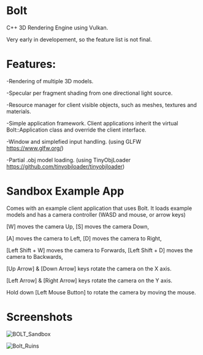 # Bolt
C++ 3D Rendering Engine using Vulkan.

Very early in developement, so the feature list is not final.

# Features:

-Rendering of multiple 3D models.

-Specular per fragment shading from one directional light source.

-Resource manager for client visible objects, such as meshes, textures and materials.

-Simple application framework. Client applications inherit the virtual Bolt::Application class and override the client interface.

-Window and simplefied input handling. (using GLFW https://www.glfw.org/)

-Partial .obj model loading. (using TinyObjLoader https://github.com/tinyobjloader/tinyobjloader)

# Sandbox Example App
Comes with an example client application that uses Bolt.
It loads example models and has a camera controller (WASD and mouse, or arrow keys)

[W] moves the camera Up, [S] moves the camera Down,

[A] moves the camera to Left, [D] moves the camera to Right,

[Left Shift + W] moves the camera to Forwards, [Left Shift + D] moves the camera to Backwards,

[Up Arrow] & [Down Arrow] keys rotate the camera on the X axis.

[Left Arrow] & [Right Arrow] keys rotate the camera on the Y axis.

Hold down [Left Mouse Button] to rotate the camera by moving the mouse.

# Screenshots
![BOLT_Sandbox](https://user-images.githubusercontent.com/122602146/212363027-f5bf1f86-0224-4ef2-8e06-26e9434bc2e7.png)


![Bolt_Ruins](https://user-images.githubusercontent.com/122602146/212332768-af444d9b-2f4c-4c84-941a-57381d1eb5a5.png)

